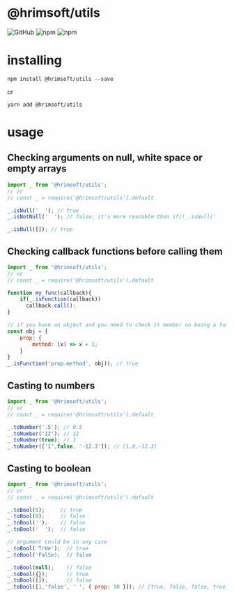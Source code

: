 # @hrimsoft/utils 
![GitHub](https://img.shields.io/github/license/basim108/utils-js)
![npm](https://img.shields.io/npm/v/@hrimsoft/utils)
![npm](https://img.shields.io/npm/dy/@hrimsoft/utils)

# installing
`npm install @hrimsoft/utils --save`

or

`yarn add @hrimsoft/utils`
# usage
## Checking arguments on null, white space or empty arrays
```javascript
import _ from '@hrimsoft/utils';
// or
// const _ = require('@hrimsoft/utils').default

_.isNull('  '); // true
_.isNotNull('  '); // false; it's more readable than if(!_.isNull('   '))...

_.isNull([]); // true
```
## Checking callback functions before calling them
```javascript
import _ from '@hrimsoft/utils';
// or
// const _ = require('@hrimsoft/utils').default

function my_func(callback){
    if(_.isFunction(callback))
      callback.call();
}

// if you have an object and you need to check it member on being a function dynamically
const obj = {
    prop: {
        method: (x) => x + 1;
    }
}
_.isFunction('prop.method', obj)); // true
```
## Casting to numbers
```javascript
import _ from '@hrimsoft/utils';
// or
// const _ = require('@hrimsoft/utils').default

_.toNumber('.5'); // 0.5
_.toNumber('12'); // 12
_.toNumber(true); // 1
_.toNumber(['1',false, '-12.3']); // [1,0,-12.3]
```
## Casting to boolean
```javascript
import _ from '@hrimsoft/utils';
// or
// const _ = require('@hrimsoft/utils').default

_.toBool(5);     // true
_.toBool(0);     // false
_.toBool('');    // false
_.toBool('  ');  // false

// argument could be in any case
_.toBool('TrUe');  // true
_.toBool('FalSe);  // false

_.toBool(null);    // false
_.toBool({});      // true
_.toBool([]);      // false
_.toBool([1,'false', ' ', { prop: 10 }]); // [true, false, false, true]
```
